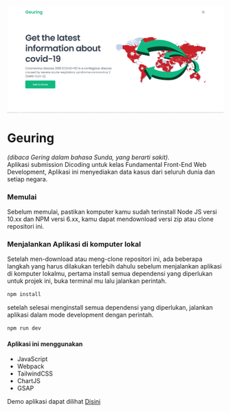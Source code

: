 ![Preview](./preview/geuring-thumb.png "Preview Screenshot")
# Geuring
*(dibaca Gering dalam bahasa Sunda, yang berarti sakit).*<br/>
Aplikasi submission Dicoding untuk kelas Fundamental Front-End Web Development,
Aplikasi ini menyediakan data kasus dari seluruh dunia dan setiap negara.

### Memulai
Sebelum memulai, pastikan komputer kamu sudah terinstall Node JS versi 10.xx dan NPM versi 6.xx, kamu dapat mendownload versi zip atau clone repositori ini.

### Menjalankan Aplikasi di komputer lokal
Setelah men-download atau meng-clone repositori ini, ada beberapa langkah yang harus dilakukan terlebih dahulu sebelum menjalankan aplikasi di komputer lokalmu, pertama install semua dependensi yang diperlukan untuk projek ini, buka terminal mu lalu jalankan perintah.
```sh
npm install
```
setelah selesai menginstall semua dependensi yang diperlukan, jalankan aplikasi dalam mode development dengan perintah.
```sh
npm run dev
```

#### Aplikasi ini menggunakan

 - JavaScript
 - Webpack
 - TailwindCSS
 - ChartJS
 - GSAP

Demo aplikasi dapat dilihat [Disini](https://geuring.vercell.app/)
